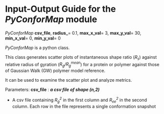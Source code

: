 # Input-Output Guide for the _PyConforMap_ module

*PyConforMap* **csv_file**, **radius_**= 0.1, **max_x_val**= 3, **max_y_val**= 30, **min_x_val**= 0, **min_y_val**= 0

_PyConforMap_ is a python class. 

This class generates scatter plots of instantaneous shape ratio (_R<sub>s</sub>_) against relative radius of gyration (_R<sub>g</sub>/R<sub>g</sub><sup>mean</sup>_) for a protein or polymer against those of Gaussian Walk (GW) polymer model reference. 
    
It can be used to examine the scatter plot and analyze metrics. 



Parameters: **csv_file** : **_a csv file of shape (n,2)_** 
- A csv file containing _R<sub>g</sub><sup>2</sup>_ in the first column and _R<sub>ee</sub><sup>2</sup>_ in the second column. Each row in the file represents a single conformation snapshot
